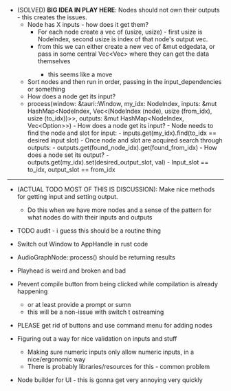 - (SOLVED) **BIG IDEA IN PLAY HERE**: Nodes should not own their outputs - this creates the issues.
    - Node has X inputs - how does it get them?
        - For each node create a vec of (usize, usize) - first usize is NodeIndex, second usize is index of that node's output vec.
        - from this we can either create a new vec of &mut edgedata, or pass in some central Vec<Vec<EdgeData>> where they can get the data themselves
            - this seems like a move
    - Sort nodes and then run in order, passing in the input_dependencies or something
    - How does a node get its input?
    -  process(window: &tauri::Window, 
        my_idx: NodeIndex, 
        inputs: &mut HashMap<NodeIndex<u32>, Vec<(NodeIndex<u32> (node), usize (from_idx), usize (to_idx))>>, 
        outputs: &mut HashMap<NodeIndex<u32>, Vec<Option<EdgeData>>>)
            - How does a node get its input?
                - Node needs to find the node and slot for input:
                    - inputs.get(my_idx).find(to_idx == desired input slot)
                - Once node and slot are acquired search through outputs:
                    - outputs.get(found_node_idx).get(found_from_idx)
            - How does a node set its output?
                - outputs.get(my_idx).set(desired_output_slot, val)
            - Input_slot == to_idx, output_slot == from_idx

--------------------------------

- (ACTUAL TODO MOST OF THIS IS DISCUSSION): Make nice methods for getting input and setting output.
    - Do this when we have more nodes and a sense of the pattern for what nodes do with their inputs and outputs
- TODO audit - i guess this should be a routine thing

- Switch out Window to AppHandle in rust code
- AudioGraphNode::process() should be returning results
- Playhead is weird and broken and bad
- Prevent compile button from being clicked while compilation is already happening
    - or at least provide a prompt or sumn
    - this will be a non-issue with switch t ostreaming
- PLEASE get rid of buttons and use command menu for adding nodes
- Figuring out a way for nice validation on inputs and stuff
    - Making sure numeric inputs only allow numeric inputs, in a nice/ergonomic way
    - There is probably libraries/resources for this - common problem
- Node builder for UI - this is gonna get very annoying very quickly